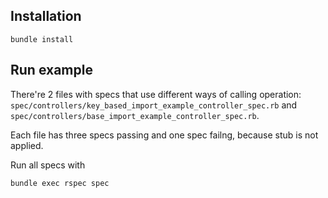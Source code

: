 ## Installation

```
bundle install
```

## Run example

There're 2 files with specs that use different ways of calling operation:
`spec/controllers/key_based_import_example_controller_spec.rb` and
`spec/controllers/base_import_example_controller_spec.rb`.

Each file has three specs passing and one spec failng, because stub is not applied.

Run all specs with
```
bundle exec rspec spec
```
